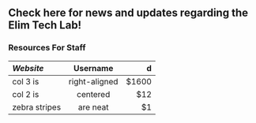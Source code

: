 ## Check here for news and updates regarding the Elim Tech Lab!

### Resources For Staff


| *Website*       | Username      |    d  |
| :-------- |:-------------:| -----:|
| col 3 is      | right-aligned | $1600 |
| col 2 is      | centered      |   $12 |
| zebra stripes | are neat      |    $1 |
